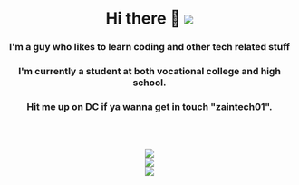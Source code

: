 <h1 align="center">Hi there 👋 <img src="https://gpvc.arturio.dev/zaintech01"></h1>
<h3 align="center">I'm a guy who likes to learn coding and other tech related stuff</h3>
<h3 align="center">I'm currently a student at both vocational college and high school.</h3>
<h3 align="center">Hit me up on DC if ya wanna get in touch "zaintech01".</h3>
<br>
<p align="center">
    <br>
    <img src="https://image.myanimelist.net/ui/lE8tiOvlIIbVW-KduqDy33pHtMpZ9KmLK2R5eH3hhMhFd7pq8aDlQHWL763EOCtGUkHeJpKoGHQOFLd73vMoEbJTzCKCYO3Zeh6BCaFP4nM">
    <br>
    <img src="https://github-readme-stats.vercel.app/api?username=zaintech01&show_icons=true&theme=dark&show_owner=true&count_private=true">
    <br>
    <img src="https://github-readme-stats.vercel.app/api/top-langs/?username=zaintech01&theme=dark&layout=compact">
</p>
